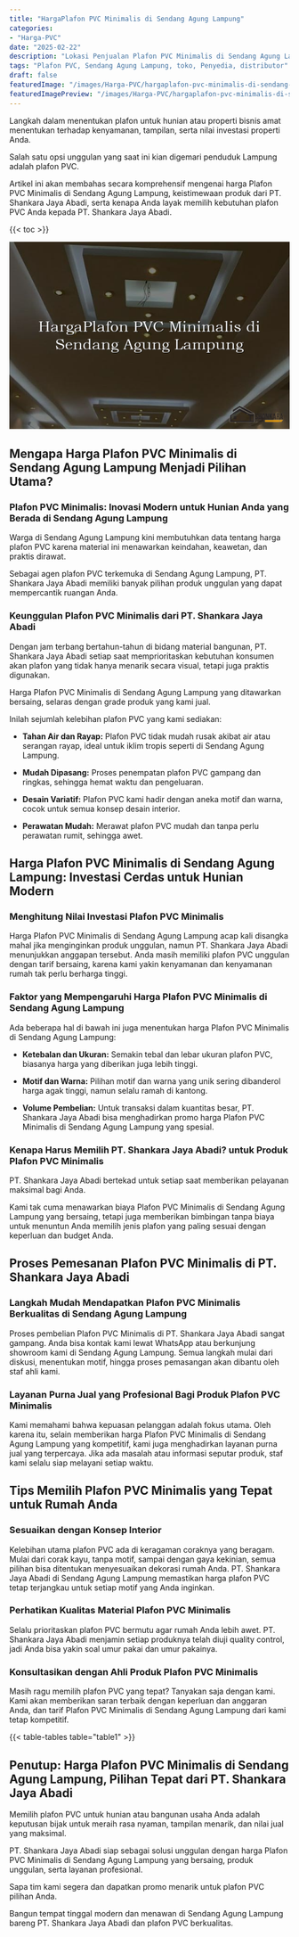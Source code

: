 ```yaml
---
title: "HargaPlafon PVC Minimalis di Sendang Agung Lampung"
categories:
- "Harga-PVC"
date: "2025-02-22"
description: "Lokasi Penjualan Plafon PVC Minimalis di Sendang Agung Lampung untuk tempat tinggal, kantor, dan ritel. Produk berkualitas, pilihan motif, warna menarik, beserta layanan pemasangan dikerjakan oleh tim profesional serta jaminan resmi!|Servis penjualan Plafon PVC Minimalis di Sendang Agung Lampung bagi keperluan rumah, office, maupun toko, dengan produk terbaik dan penempatan oleh tenaga ahli berpengalaman serta garansi resmi.|Pilihan Plafon PVC Minimalis di Sendang Agung Lampung yang terpercaya bagi hunian, perkantoran, dan gerai, bersama panel terbaik dan penempatan oleh teknisi ahli dan garansi resmi.|Distribusi Plafon PVC Minimalis di Sendang Agung Lampung untuk hunian, kantor, serta ritel, dengan produk berkualitas dan instalasi oleh tim profesional, dilengkapi beserta kepastian resmi.}"
tags: "Plafon PVC, Sendang Agung Lampung, toko, Penyedia, distributor"
draft: false
featuredImage: "/images/Harga-PVC/hargaplafon-pvc-minimalis-di-sendang-agung-lampung.png"
featuredImagePreview: "/images/Harga-PVC/hargaplafon-pvc-minimalis-di-sendang-agung-lampung.png"
---
```


Langkah dalam menentukan plafon untuk hunian atau properti bisnis amat menentukan terhadap kenyamanan, tampilan, serta nilai investasi properti Anda.

Salah satu opsi unggulan yang saat ini kian digemari penduduk Lampung adalah plafon PVC.

Artikel ini akan membahas secara komprehensif mengenai harga Plafon PVC Minimalis di Sendang Agung Lampung, keistimewaan produk dari PT. Shankara Jaya Abadi, serta kenapa Anda layak memilih kebutuhan plafon PVC Anda kepada PT. Shankara Jaya Abadi.

{{< toc >}}

![HargaPlafon PVC Minimalis di Sendang Agung Lampung](/images/Harga-PVC/HargaPlafon-PVC-Minimalis-di-Sendang-Agung-Lampung.png)

## Mengapa Harga Plafon PVC Minimalis di Sendang Agung Lampung Menjadi Pilihan Utama?

### Plafon PVC Minimalis: Inovasi Modern untuk Hunian Anda yang Berada di Sendang Agung Lampung

Warga di Sendang Agung Lampung kini membutuhkan data tentang harga plafon PVC karena material ini menawarkan keindahan, keawetan, dan praktis dirawat.

Sebagai agen plafon PVC terkemuka di Sendang Agung Lampung, PT. Shankara Jaya Abadi memiliki banyak pilihan produk unggulan yang dapat mempercantik ruangan Anda.

### Keunggulan Plafon PVC Minimalis dari PT. Shankara Jaya Abadi

Dengan jam terbang bertahun-tahun di bidang material bangunan, PT. Shankara Jaya Abadi setiap saat memprioritaskan kebutuhan konsumen akan plafon yang tidak hanya menarik secara visual, tetapi juga praktis digunakan.

Harga Plafon PVC Minimalis di Sendang Agung Lampung yang ditawarkan bersaing, selaras dengan grade produk yang kami jual.

Inilah sejumlah kelebihan plafon PVC yang kami sediakan:

- **Tahan Air dan Rayap:** Plafon PVC tidak mudah rusak akibat air atau serangan rayap, ideal untuk iklim tropis seperti di Sendang Agung Lampung.

- **Mudah Dipasang:** Proses penempatan plafon PVC gampang dan ringkas, sehingga hemat waktu dan pengeluaran.

- **Desain Variatif:** Plafon PVC kami hadir dengan aneka motif dan warna, cocok untuk semua konsep desain interior.

- **Perawatan Mudah:** Merawat plafon PVC mudah dan tanpa perlu perawatan rumit, sehingga awet.

## Harga Plafon PVC Minimalis di Sendang Agung Lampung: Investasi Cerdas untuk Hunian Modern

### Menghitung Nilai Investasi Plafon PVC Minimalis

Harga Plafon PVC Minimalis di Sendang Agung Lampung acap kali disangka mahal jika menginginkan produk unggulan, namun PT. Shankara Jaya Abadi menunjukkan anggapan tersebut. Anda masih memiliki plafon PVC unggulan dengan tarif bersaing, karena kami yakin kenyamanan dan kenyamanan rumah tak perlu berharga tinggi.

### Faktor yang Mempengaruhi Harga Plafon PVC Minimalis di Sendang Agung Lampung

Ada beberapa hal di bawah ini juga menentukan harga Plafon PVC Minimalis di Sendang Agung Lampung:

- **Ketebalan dan Ukuran:** Semakin tebal dan lebar ukuran plafon PVC, biasanya harga yang diberikan juga lebih tinggi.

- **Motif dan Warna:** Pilihan motif dan warna yang unik sering dibanderol harga agak tinggi, namun selalu ramah di kantong.

- **Volume Pembelian:** Untuk transaksi dalam kuantitas besar, PT. Shankara Jaya Abadi bisa menghadirkan promo harga Plafon PVC Minimalis di Sendang Agung Lampung yang spesial.

### Kenapa Harus Memilih PT. Shankara Jaya Abadi? untuk Produk Plafon PVC Minimalis

PT. Shankara Jaya Abadi bertekad untuk setiap saat memberikan pelayanan maksimal bagi Anda.

Kami tak cuma menawarkan biaya Plafon PVC Minimalis di Sendang Agung Lampung yang bersaing, tetapi juga memberikan bimbingan tanpa biaya untuk menuntun Anda memilih jenis plafon yang paling sesuai dengan keperluan dan budget Anda.

## Proses Pemesanan Plafon PVC Minimalis di PT. Shankara Jaya Abadi

### Langkah Mudah Mendapatkan Plafon PVC Minimalis Berkualitas di Sendang Agung Lampung

Proses pembelian Plafon PVC Minimalis di PT. Shankara Jaya Abadi sangat gampang. Anda bisa kontak kami lewat WhatsApp atau berkunjung showroom kami di Sendang Agung Lampung. Semua langkah mulai dari diskusi, menentukan motif, hingga proses pemasangan akan dibantu oleh staf ahli kami.

### Layanan Purna Jual yang Profesional Bagi Produk Plafon PVC Minimalis

Kami memahami bahwa kepuasan pelanggan adalah fokus utama. Oleh karena itu, selain memberikan harga Plafon PVC Minimalis di Sendang Agung Lampung yang kompetitif, kami juga menghadirkan layanan purna jual yang terpercaya. Jika ada masalah atau informasi seputar produk, staf kami selalu siap melayani setiap waktu.

## Tips Memilih Plafon PVC Minimalis yang Tepat untuk Rumah Anda

### Sesuaikan dengan Konsep Interior

Kelebihan utama plafon PVC ada di keragaman coraknya yang beragam. Mulai dari corak kayu, tanpa motif, sampai dengan gaya kekinian, semua pilihan bisa ditentukan menyesuaikan dekorasi rumah Anda. PT. Shankara Jaya Abadi di Sendang Agung Lampung memastikan harga plafon PVC tetap terjangkau untuk setiap motif yang Anda inginkan.

### Perhatikan Kualitas Material Plafon PVC Minimalis

Selalu prioritaskan plafon PVC bermutu agar rumah Anda lebih awet. PT. Shankara Jaya Abadi menjamin setiap produknya telah diuji quality control, jadi Anda bisa yakin soal umur pakai dan umur pakainya.

### Konsultasikan dengan Ahli Produk Plafon PVC Minimalis

Masih ragu memilih plafon PVC yang tepat? Tanyakan saja dengan kami. Kami akan memberikan saran terbaik dengan keperluan dan anggaran Anda, dan tarif Plafon PVC Minimalis di Sendang Agung Lampung dari kami tetap kompetitif.

{{< table-tables table="table1" >}}

## Penutup: Harga Plafon PVC Minimalis di Sendang Agung Lampung, Pilihan Tepat dari PT. Shankara Jaya Abadi

Memilih plafon PVC untuk hunian atau bangunan usaha Anda adalah keputusan bijak untuk meraih rasa nyaman, tampilan menarik, dan nilai jual yang maksimal.

PT. Shankara Jaya Abadi siap sebagai solusi unggulan dengan harga Plafon PVC Minimalis di Sendang Agung Lampung yang bersaing, produk unggulan, serta layanan profesional.

Sapa tim kami segera dan dapatkan promo menarik untuk plafon PVC pilihan Anda.

Bangun tempat tinggal modern dan menawan di Sendang Agung Lampung bareng PT. Shankara Jaya Abadi dan plafon PVC berkualitas.
